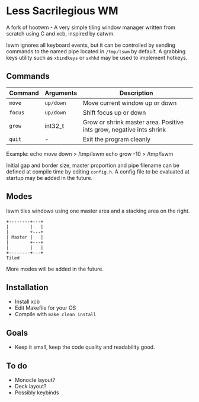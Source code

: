 Less Sacrilegious WM
=====
A fork of hootwm - A very simple tiling window manager written from scratch using C and xcb, inspired by catwm.

lswm ignores all keyboard events, but it can be controlled by sending commands to the named pipe located in `/tmp/lswm` by default.
A grabbing keys utility such as `xbindkeys` or `sxhkd` may be used to implement hotkeys.

## Commands
| Command | Arguments | Description |
| ------- | --------- | ----------- |
| `move`  | `up/down` | Move current window up or down |
| `focus` | `up/down` | Shift focus up or down |
| `grow`  | int32_t   | Grow or shrink master area. Positive ints grow, negative ints shrink |
| `quit`  | -         | Exit the program cleanly |

Example:
    echo move down > /tmp/lswm
    echo grow -10 > /tmp/lswm

Initial gap and border size, master proportion and pipe filename can be defined at compile time by editing `config.h`.
A config file to be evaluated at startup may be added in the future.

## Modes
lswm tiles windows using one master area and a stacking area on the right.

    +--------+---+
    |        |   |
    |        +---+
    | Master |   |
    |        +---+
    |        |   |
    +--------+---+
    Tiled

More modes will be added in the future.

## Installation
 * Install xcb
 * Edit Makefile for your OS
 * Compile with `make clean install`

## Goals
 * Keep it small, keep the code quality and readability good.
## To do
 * Monocle layout?
 * Deck layout?
 * Possibly keybinds
